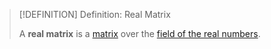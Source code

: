 >[!DEFINITION] Definition: Real Matrix
>
>A **real matrix** is a [matrix](../Matrix.md) over the [field of the real numbers](../../../Fields/The%20Real%20Numbers/index.md).
>